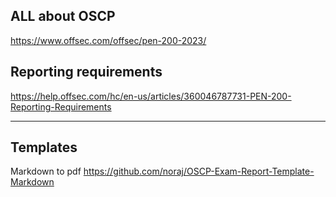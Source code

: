 
## ALL about OSCP

https://www.offsec.com/offsec/pen-200-2023/

## Reporting requirements

https://help.offsec.com/hc/en-us/articles/360046787731-PEN-200-Reporting-Requirements

---

## Templates

Markdown to pdf https://github.com/noraj/OSCP-Exam-Report-Template-Markdown